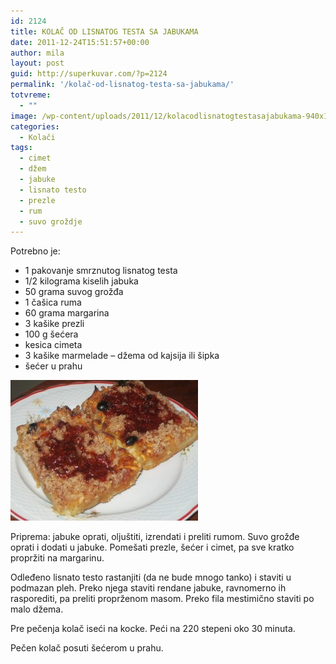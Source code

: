 ```yaml
---
id: 2124
title: KOLAČ OD LISNATOG TESTA SA JABUKAMA
date: 2011-12-24T15:51:57+00:00
author: mila
layout: post
guid: http://superkuvar.com/?p=2124
permalink: '/kolač-od-lisnatog-testa-sa-jabukama/'
totvreme:
  - ""
image: /wp-content/uploads/2011/12/kolacodlisnatogtestasajabukama-940x198.jpg
categories:
  - Kolači
tags:
  - cimet
  - džem
  - jabuke
  - lisnato testo
  - prezle
  - rum
  - suvo groždje
---
```

Potrebno je:

  * 1 pakovanje smrznutog lisnatog testa
  * 1/2 kilograma kiselih jabuka
  * 50 grama suvog grožđa
  * 1 čašica ruma
  * 60 grama margarina
  * 3 kašike prezli
  * 100 g šećera
  * kesica cimeta
  * 3 kašike marmelade &#8211; džema od kajsija ili šipka
  * šećer u prahu

[<img class="alignnone size-medium wp-image-9320" src="/wp-content/uploads/2011/12/kolacodlisnatogtestasajabukama-300x225.jpg" alt="kolacodlisnatogtestasajabukama" width="300" height="225" />](/wp-content/uploads/2011/12/kolacodlisnatogtestasajabukama.jpg)

Priprema: jabuke oprati, oljuštiti, izrendati i preliti rumom. Suvo grožđe oprati i dodati u jabuke. Pomešati prezle, šećer i cimet, pa sve kratko propržiti na margarinu.

Odleđeno lisnato testo rastanjiti (da ne bude mnogo tanko) i staviti u podmazan pleh. Preko njega staviti rendane jabuke, ravnomerno ih rasporediti, pa preliti proprženom masom. Preko fila mestimično staviti po malo džema.

Pre pečenja kolač iseći na kocke. Peći na 220 stepeni oko 30 minuta.

Pečen kolač posuti šećerom u prahu.